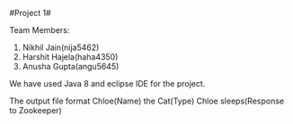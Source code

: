 #Project 1#

Team Members:
1. Nikhil Jain(nija5462)
2. Harshit Hajela(haha4350)
3. Anusha Gupta(angu5645)

We have used Java 8 and eclipse IDE for the project.

The output file format
Chloe(Name) the Cat(Type)
Chloe sleeps(Response to Zookeeper)

